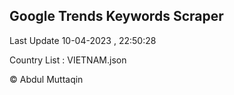 

## Google Trends Keywords Scraper 
 
Last Update 10-04-2023 , 22:50:28

Country List :
VIETNAM.json



© Abdul Muttaqin 
